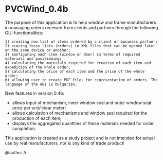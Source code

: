 # PVCWind_0.4b
The purpose of this application is to help window and frame manufacturers in managing orders received from clients and partners through the following GUI functionalities: 

	1) creating new list of items ordered by a client or business partner; 
	2) storing these lists (orders) in XML files that can be opened later on the same device or another; 
	3) configuring each item (window or door) in terms of required materials and positioning; 
	4) calculating the materials required for creation of each item and expedition of the whole order; 
	5) calculating the price of each item and the price of the whole order; 
	6) allowing user to create PDF files for representation of orders. The language of the GUI is bulgarian. 

New features in version 0.4b: 
- allows input of mechanism, inner window seal and outer window seal  price per unit/linear meter; 
- allows calculation of mechanisms and window seal required for the production of each item; 
- displays the aggregated quantities of these materials needed for order completion.

This application is created as a study project and is not intended for actual use by real manufacturers, nor is any kind of trade product!
  
@author A
